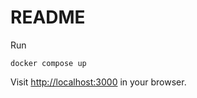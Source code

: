 # README

Run

```
docker compose up
```

Visit [http://localhost:3000](http://localhost:3000) in your browser.
